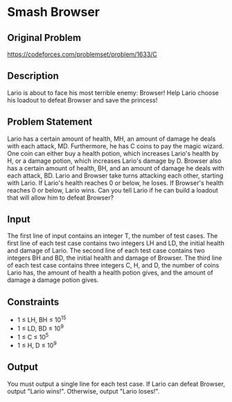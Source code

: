 # Smash Browser

## Original Problem
https://codeforces.com/problemset/problem/1633/C

## Description

Lario is about to face his most terrible enemy: Browser! Help Lario choose his loadout to defeat Browser and save the princess!

## Problem Statement

Lario has a certain amount of health, MH, an amount of damage he deals with each attack, MD. Furthermore, he has C coins to pay the magic wizard. One coin can either buy a health potion, which increases Lario's health by H, or a damage potion, which increases Lario's damage by D.
Browser also has a certain amount of health, BH, and an amount of damage he deals with each attack, BD. Lario and Browser take turns attacking each other, starting with Lario. If Lario's health reaches 0 or below, he loses. If Browser's health reaches 0 or below, Lario wins.
Can you tell Lario if he can build a loadout that will allow him to defeat Browser?

## Input

The first line of input contains an integer T, the number of test cases.
The first line of each test case contains two integers LH and LD, the initial health and damage of Lario.
The second line of each test case contains two integers BH and BD, the initial health and damage of Browser.
The third line of each test case contains three integers C, H, and D, the number of coins Lario has, the amount of health a health potion gives, and the amount of damage a damage potion gives.

## Constraints

- 1 ≤ LH, BH ≤ 10<sup>15</sup>
- 1 ≤ LD, BD ≤ 10<sup>9</sup>
- 1 ≤ C ≤ 10<sup>5</sup>
- 1 ≤ H, D ≤ 10<sup>9</sup>

## Output
You must output a single line for each test case. If Lario can defeat Browser, output "Lario wins!". Otherwise, output "Lario loses!".

